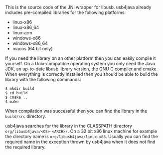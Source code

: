 This is the source code of the JNI wrapper for libusb. usb4java
already includes pre-compiled libraries for the following platforms:

* linux-x86
* linux-x86_64
* linux-arm
* windows-x86
* windows-x86_64
* macos (64 bit only)

If you need the library on an other platform then you can easily compile it
yourself.  On a Unix-compatible operating system you only need the Java JDK,
an up-to-date libusb library version, the GNU C compiler and cmake.  When
everything is correctly installed then you should be able to build the
library with the following commands:

    $ mkdir build
    $ cd build
    $ cmake ..
    $ make
  
When compilation was successful then you can find the library in the
`build/src` directory.

usb4java searches for the library in the CLASSPATH directory
`org/libusb4java/<OS>-<ARCH>/`. On a 32 bit x86 linux machine for
example the directory name is `org/libusb4java/linux-x86`. Usually
you can find the required name in the exception thrown by usb4java when it
does not find the required library.
